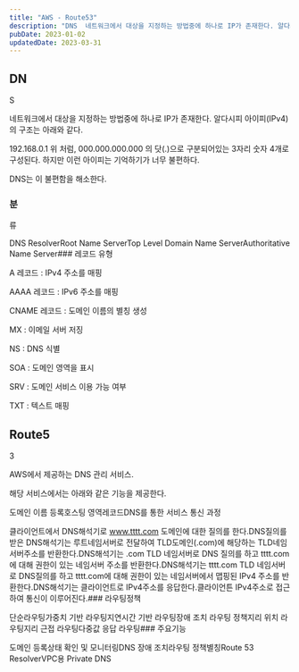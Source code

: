 ```yaml
---
title: "AWS - Route53"
description: "DNS  네트워크에서 대상을 지정하는 방법중에 하나로 IP가 존재한다. 알다시피 아이피(IPv4)의 구조는 아래와 같다.  192.168.0.1   위 처럼, 000.000.000.000 의 닷(.)으로 구분되어있는 3자리 숫자 4개로 구성된다. 하지만 이런 아이피는 기억하기가 너무 불..."
pubDate: 2023-01-02
updatedDate: 2023-03-31
---
```


## DN

S

네트워크에서 대상을 지정하는 방법중에 하나로 IP가 존재한다. 알다시피 아이피(IPv4)의 구조는 아래와 같다.

192.168.0.1
위 처럼, 000.000.000.000 의 닷(.)으로 구분되어있는 3자리 숫자 4개로 구성된다. 하지만 이런 아이피는 기억하기가 너무 불편하다.

DNS는 이 불편함을 해소한다.

### 분

류

DNS ResolverRoot Name ServerTop Level Domain Name ServerAuthoritative Name Server### 레코드 유형

A 레코드 : IPv4 주소를 매핑

AAAA 레코드 : IPv6 주소를 매핑

CNAME 레코드 : 도메인 이름의 별칭 생성

MX : 이메일 서버 저징

NS : DNS 식별

SOA : 도메인 영역을 표시

SRV : 도메인 서비스 이용 가능 여부

TXT : 텍스트 매핑

## Route5

3

AWS에서 제공하는 DNS 관리 서비스.

해당 서비스에서는 아래와 같은 기능을 제공한다.

도메인 이름 등록호스팅 영역레코드DNS를 통한 서비스 통신 과정

클라이언트에서 DNS해석기로 www.tttt.com 도메인에 대한 질의를 한다.DNS질의를 받은 DNS해석기는 루트네임서버로 전달하여 TLD도메인(.com)에 해당하는 TLD네임서버주소를 반환한다.DNS해석기는 .com TLD 네임서버로 DNS 질의를 하고 tttt.com 에 대해 권한이 있는 네임서버 주소를 반환한다.DNS해석기는 tttt.com TLD 네임서버로 DNS질의를 하고 tttt.com에 대해 권한이 있는 네임서버에서 맵핑된 IPv4 주소를 반환한다.DNS해석기는 클라이언트로 IPv4주소를 응답한다.클라이언튼 IPv4주소로 접근하여 통신이 이루어진다.### 라우팅정책

단순라우팅가중치 기반 라우팅지연시간 기반 라우팅장애 조치 라우팅 정책지리 위치 라우팅지리 근접 라우팅다중값 응답 라우팅### 주요기능

도메인 등록상태 확인 및 모니터링DNS 장애 조치라우팅 정책별칭Route 53 ResolverVPC용 Private DNS